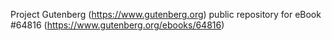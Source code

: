 Project Gutenberg (https://www.gutenberg.org) public repository for
eBook #64816 (https://www.gutenberg.org/ebooks/64816)
